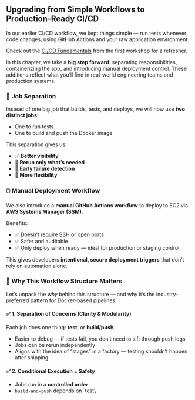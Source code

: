## Upgrading from Simple Workflows to Production-Ready CI/CD

In our earlier CI/CD workflow, we kept things simple — run tests whenever code changes, using GitHub Actions and your raw application environment.

Check out the [CI/CD Fundamentals]( ./cicd-fundamentals) from the first workshop for a refresher.

In this chapter, we take a **big step forward**:  separating responsibilities, containerizing the app, and introducing manual deployment control. These additions reflect what you’ll find in real-world engineering teams and production systems.


### 🧱 Job Separation

Instead of one big job that builds, tests, and deploys, we will now use **two distinct jobs**:

- One to run tests  
- One to build and push the Docker image


This separation gives us:

- ✅ **Better visibility**
- 🔁 **Rerun only what’s needed**
- 🚨 **Early failure detection**
- 🧩 **More flexibility**


### 🖱️ Manual Deployment Workflow

We also introduce a **manual GitHub Actions workflow** to deploy to EC2 via **AWS Systems Manager (SSM)**.

Benefits:
- ✅ Doesn’t require SSH or open ports
- ✅ Safer and auditable
- ✅ Only deploy when ready — ideal for production or staging control

This gives developers **intentional, secure deployment triggers** that don’t rely on automation alone.


### 🧠 Why This Workflow Structure Matters

Let’s unpack the *why* behind this structure — and why it’s the industry-preferred pattern for Docker-based pipelines.


#### ✅ 1. Separation of Concerns (Clarity & Modularity)

Each job does one thing: **test**, or **build/push**.

- Easier to debug — if tests fail, you don’t need to sift through push logs  
- Jobs can be rerun independently  
- Aligns with the idea of “stages” in a factory — testing shouldn’t happen after shipping


#### ✅ 2. Conditional Execution = Safety

- Jobs run in a **controlled order**  
- `build-and-push` depends on `test\
